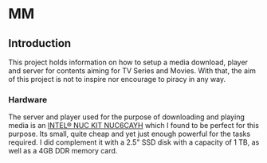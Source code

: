 # MM

## Introduction
This project holds information on how to setup a media download, player
and server for contents aiming for TV Series and Movies. With that,
the aim of this project is not to inspire nor encourage to piracy
in any way.

### Hardware
The server and player used for the purpose of downloading and playing
media is an [INTEL® NUC KIT NUC6CAYH][NUC] which I found to be perfect
for this purpose. Its small, quite cheap and yet just enough powerful
for the tasks required. I did complement it with a 2.5" SSD disk with a
capacity of 1 TB, as well as a 4GB DDR memory card.







[NUC]: https://www.intel.com/content/www/us/en/products/boards-kits/nuc/kits/nuc6cayh.html